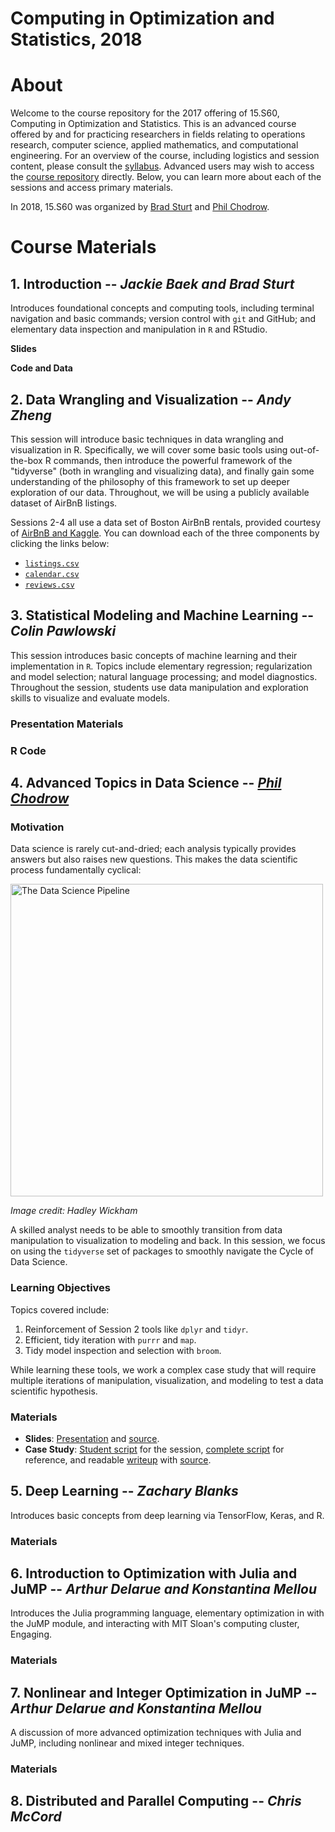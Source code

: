 # Computing in Optimization and Statistics, 2018

# About

Welcome to the course repository for the 2017 offering of 15.S60, Computing in Optimization and Statistics. This is an advanced course offered by and for practicing researchers in fields relating to operations research, computer science, applied mathematics, and computational engineering. For an overview of the course, including logistics and session content, please consult the [syllabus](https://philchodrow.github.io/cos_2018/syllabus.pdf). Advanced users may wish to access the [course repository](https://github.com/PhilChodrow/cos_2018) directly. Below, you can learn more about each of the sessions and access primary materials. 

In 2018, 15.S60 was organized by [Brad Sturt](https://github.com/brad-sturt) and [Phil Chodrow](https://philchodrow.github.io/).


# Course Materials

## 1. Introduction -- *Jackie Baek and Brad Sturt*
Introduces foundational concepts and computing tools, including terminal navigation and basic commands; version control with `git` and GitHub; and elementary data inspection and manipulation in `R` and RStudio.

**Slides**

**Code and Data**

## 2. Data Wrangling and Visualization -- *Andy Zheng*
This session will introduce basic techniques in data wrangling and visualization in R.  Specifically, we will cover some basic tools using out-of-the-box R commands, then introduce the powerful framework of the "tidyverse" (both in wrangling and visualizing data), and finally gain some understanding of the philosophy of this framework to set up deeper exploration of our data.  Throughout, we will be using a publicly available dataset of AirBnB listings.

Sessions 2-4 all use a data set of Boston AirBnB rentals, provided courtesy of [AirBnB and Kaggle](https://www.kaggle.com/airbnb/boston). You can download each of the three components by clicking the links below: 

- [`listings.csv`](https://philchodrow.github.io/cos_2018/data/listings.csv)
- [`calendar.csv`](https://philchodrow.github.io/cos_2018/data/calendar.csv)
- [`reviews.csv`](https://philchodrow.github.io/cos_2018/data/reviews.csv)


## 3. Statistical Modeling and Machine Learning -- *Colin Pawlowski*

This session introduces basic concepts of machine learning and their implementation in `R`. Topics include elementary regression; regularization and model selection; natural language processing; and model diagnostics. Throughout the session, students use data manipulation and exploration skills to visualize and evaluate models. 

### Presentation Materials

### R Code


## 4. Advanced Topics in Data Science -- [*Phil Chodrow*](https://philchodrow.github.io/)

### Motivation

Data science is rarely cut-and-dried; each analysis typically provides answers but also raises new questions. This makes the data scientific process fundamentally cyclical:

<img src="https://ismayc.github.io/moderndiver-book/images/tidy1.png" alt="The Data Science Pipeline" style="width: 500px;"/>

*Image credit: Hadley Wickham*

A skilled analyst needs to be able to smoothly transition from data manipulation to visualization to modeling and back. In this session, we focus on using the `tidyverse` set of packages to smoothly navigate the Cycle of Data Science. 

### Learning Objectives 

Topics covered include:

1. Reinforcement of Session 2 tools like `dplyr` and `tidyr`.
2. Efficient, tidy iteration with `purrr` and `map`. 
3. Tidy model inspection and selection with `broom`. 

While learning these tools, we work a complex case study that will require multiple iterations of manipulation, visualization, and modeling to test a data scientific hypothesis. 

### Materials

- **Slides**: [Presentation](https://philchodrow.github.io/cos_2018/4_advanced_topics/slides.html) and [source](https://philchodrow.github.io/cos_2017/4_advanced_topics/slides.Rmd).
- **Case Study**: [Student script](cos_2018/4_advanced_topics/case_study_student.R) for the session, [complete script](cos_2017/4_advanced_topics/case_study_complete.R) for reference, and readable [writeup](https://philchodrow.github.io/cos_2018/4_advanced_topics/notes.html) with [source](https://github.com/PhilChodrow/cos_2018/blob/master/4_advanced_topics/notes.Rmd). 

## 5. Deep Learning -- *Zachary Blanks*

Introduces basic concepts from deep learning via TensorFlow, Keras, and R. 

### Materials

## 6. Introduction to Optimization with Julia and JuMP -- *Arthur Delarue and Konstantina Mellou*

Introduces the Julia programming language, elementary optimization in with the JuMP module, and interacting with MIT Sloan's computing cluster, Engaging. 

### Materials

## 7. Nonlinear and Integer Optimization in JuMP --  *Arthur Delarue and Konstantina Mellou*

A discussion of more advanced optimization techniques with Julia and JuMP, including nonlinear and mixed integer techniques. 

### Materials

## 8. Distributed and Parallel Computing -- *Chris McCord*



